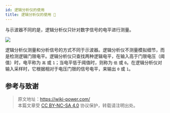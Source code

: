 ```yaml
---
id: 逻辑分析仪的使用
title: 逻辑分析仪的使用 🚧
---
```


与示波器不同的是，逻辑分析仪只针对数字信号的电平进行测量。

![](https://wiki-media-1253965369.cos.ap-guangzhou.myqcloud.com/img/20211217173845.png)

逻辑分析仪测量和分析信号的方式不同于示波器。逻辑分析仪不测量模拟细节，而是检测逻辑门限电平。逻辑分析仪只查找两种逻辑电平，在输入高于门限电压（阈值）时，电平称为 `高` 或 `1`；当电平低于阈值时，则称为 `低` 或 `0`。在逻辑分析仪对输入采样时，它根据相对于电压门限的信号电平，来输出 `0` 或 `1`。

## 参考与致谢

> 原文地址：<https://wiki-power.com/>  
> 本篇文章受 [CC BY-NC-SA 4.0](https://creativecommons.org/licenses/by/4.0/deed.zh) 协议保护，转载请注明出处。
